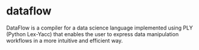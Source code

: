 # dataflow
DataFlow is a compiler for a data science language implemented using PLY (Python Lex-Yacc) that enables the user to express data manipulation workflows in a more intuitive and efficient way. 
